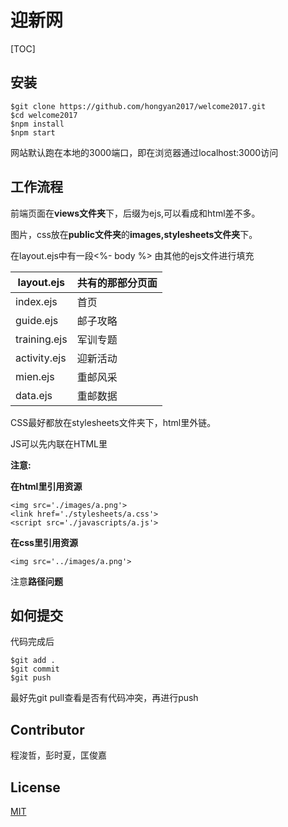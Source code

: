 # 迎新网

[TOC]

## 安装

```
$git clone https://github.com/hongyan2017/welcome2017.git
$cd welcome2017
$npm install
$npm start
```

网站默认跑在本地的3000端口，即在浏览器通过localhost:3000访问





## 工作流程

前端页面在**views文件夹**下，后缀为ejs,可以看成和html差不多。

图片，css放在**public文件夹**的**images,stylesheets文件夹**下。



在layout.ejs中有一段<%- body %> 由其他的ejs文件进行填充

| layout.ejs   | 共有的那部分页面 |
| ------------ | -------- |
| index.ejs    | 首页       |
| guide.ejs    | 邮子攻略     |
| training.ejs | 军训专题     |
| activity.ejs | 迎新活动     |
| mien.ejs     | 重邮风采     |
| data.ejs     | 重邮数据     |



CSS最好都放在stylesheets文件夹下，html里外链。

JS可以先内联在HTML里



**注意:**

 **在html里引用资源**

```
<img src='./images/a.png'>
<link href='./stylesheets/a.css'>
<script src='./javascripts/a.js'>
```



**在css里引用资源**

```
<img src='../images/a.png'>
```

注意**路径问题**

## 如何提交

代码完成后

```
$git add .
$git commit
$git push
```

最好先git pull查看是否有代码冲突，再进行push



## Contributor

程浚哲，彭时夏，匡俊嘉



## License

  [MIT](LICENSE)





